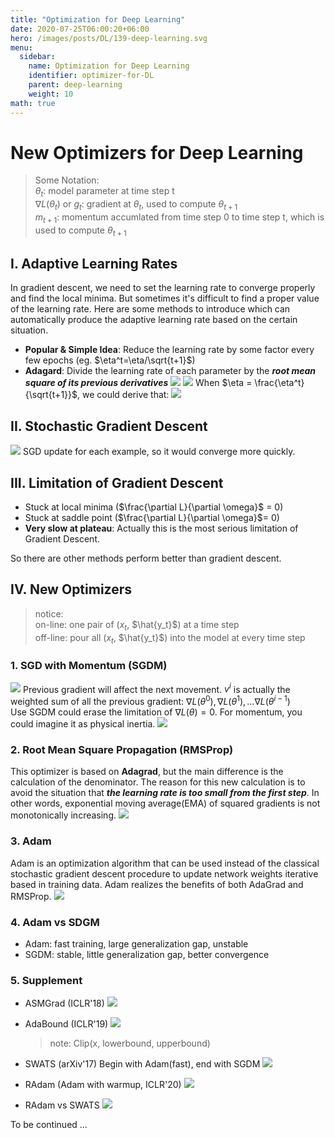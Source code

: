 ```yaml
---
title: "Optimization for Deep Learning"
date: 2020-07-25T06:00:20+06:00
hero: /images/posts/DL/139-deep-learning.svg
menu:
  sidebar:
    name: Optimization for Deep Learning
    identifier: optimizer-for-DL
    parent: deep-learning
    weight: 10
math: true
---
```


# New Optimizers for Deep Learning
> Some Notation: <br>
> $\theta_t$: model parameter at time step t <br>
> $\nabla$$L(\theta_t)$ or $g_t$: gradient at $\theta_t$, used to compute $\theta_{t+1}$ <br>
> $m_{t+1}$: momentum accumlated from time step 0 to time step t, which is used to compute $\theta_{t+1}$

## I. Adaptive Learning Rates
In gradient descent, we need to set the learning rate to converge properly and find the local minima. But sometimes it's difficult to find a proper value of the learning rate. Here are some methods to introduce which can automatically produce the adaptive learning rate based on the certain situation.

- **Popular & Simple Idea**: Reduce the learning rate by some factor every few epochs (eg. $\eta^t=\eta/\sqrt{t+1}$)
- **Adagard**: Divide the learning rate of each parameter by the ***root mean square of its previous derivatives***
![](/images/posts/DL/grad.JPG)
![](/images/posts/DL/adg.JPG)
When $\eta = \frac{\eta^t}{\sqrt{t+1}}$, we could derive that:
![](/images/posts/DL/adg2.JPG)

## II. Stochastic Gradient Descent
![](/images/posts/DL/sgd.JPG)
SGD update for each example, so it would converge more quickly. 

## III. Limitation of Gradient Descent
- Stuck at local minima ($\frac{\partial L}{\partial \omega}$ = 0)
- Stuck at saddle point ($\frac{\partial L}{\partial \omega}$= 0)
- **Very slow at plateau**: Actually this is the most serious limitation of Gradient Descent.

So there are other methods perform better than gradient descent.

## IV. New Optimizers
> notice: <br>
> on-line: one pair of ($x_t$, $\hat{y_t}$) at a time step <br>
> off-line: pour all ($x_t$, $\hat{y_t}$) into the model at every time step

### 1. SGD with Momentum (SGDM)
![](/images/posts/DL/sgdm.JPG)
Previous gradient will affect the next movement. $v^i$ is actually the weighted sum of all the previous gradient:
$\nabla L(\theta^0), \nabla L(\theta^1), \dots \nabla L(\theta^{i-1})$ <br>
Use SGDM could erase the limitation of $\nabla L(\theta) = 0$. 
For momentum, you could imagine it as physical inertia.
![](/images/posts/DL/sgdm2.JPG)

### 2. Root Mean Square Propagation (RMSProp)
This optimizer is based on **Adagrad**, but the main difference is the calculation of the denominator. The reason for this new calculation is to avoid the situation that ***the learning rate is too small from the first step***. In other words, exponential moving average(EMA) of squared gradients is not monotonically increasing.
![](/images/posts/DL/sgdm3.JPG)

### 3. Adam
Adam is an optimization algorithm that can be used instead of the classical stochastic gradient descent procedure to update network weights iterative based in training data.
Adam realizes the benefits of both AdaGrad and RMSProp.
![](/images/posts/DL/adam.JPG)

### 4. Adam vs SDGM
- Adam: fast training, large generalization gap, unstable
- SGDM: stable, little generalization gap, better convergence

### 5. Supplement
- ASMGrad (ICLR'18)
![](/images/posts/DL/asm.JPG)
- AdaBound (ICLR'19)
![](/images/posts/DL/adab.JPG)
    > note: Clip(x, lowerbound, upperbound)

- SWATS (arXiv'17)
Begin with Adam(fast), end with SGDM
![](/images/posts/DL/swats.JPG)
- RAdam (Adam with warmup, ICLR'20)
![](/images/posts/DL/radam.JPG)
- RAdam vs SWATS
![](/images/posts/DL/cmp.JPG)

To be continued ...